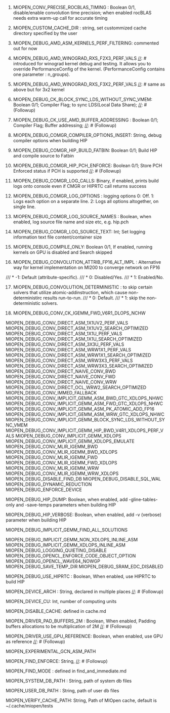 [//]: # (This file is a tempory place to update missing environment varibles in DebugAndLogging.md)
[//]: # (DebugAndLogging.md contains 88 env vars; Develop contains 157. Below is the difference)
1. MIOPEN_CONV_PRECISE_ROCBLAS_TIMING : Boolean 0/1, disable/enable convolution time precision; when enabled rocBLAS needs extra warm-up call for accurate timing 

2. MIOPEN_CUSTOM_CACHE_DIR : string, set custommized cache directory specified by the user

3. MIOPEN_DEBUG_AMD_ASM_KERNELS_PERF_FILTERING: commented out for now
4. MIOPEN_DEBUG_AMD_WINOGRAD_RXS_F2X3_PERF_VALS  [//]: # introduced for winograd kernel debug and testing. It allows you to override PerformanceConfig of the kernel. (PerformanceConfig contains one parameter : n_groups).

5. MIOPEN_DEBUG_AMD_WINOGRAD_RXS_F3X2_PERF_VALS  [//]: # same as above but for 3x2 kernel

6. MIOPEN_DEBUG_CK_BLOCK_SYNC_LDS_WITHOUT_SYNC_VMEM: Boolean 0/1; Compiler Flag; to sync LDS(Local Data Share); [//]: # (Followup)

7. MIOPEN_DEBUG_CK_USE_AMD_BUFFER_ADDRESSING : Boolean 0/1; Compiler Flag; Buffer addressing; [//]: # (Followup)

8. MIOPEN_DEBUG_COMGR_COMPILER_OPTIONS_INSERT: String, debug compiler options when building HIP

9. MIOPEN_DEBUG_COMGR_HIP_BUILD_FATBIN: Boolean 0/1; Build HIP and compile source to Fatbin

10. MIOPEN_DEBUG_COMGR_HIP_PCH_ENFORCE: Boolean 0/1; Store PCH Enforced status if PCH is supported [//]: # (Followup)

11. MIOPEN_DEBUG_COMGR_LOG_CALLS: Binary, if enabled, prints build logs onto console even if CMGR or HIPRTC call returns success

12. MIOPEN_DEBUG_COMGR_LOG_OPTIONS : logging options
0: Off.
1: Logs each option on a separate line.
2: Logs all options altogether, on single line.

13. MIOPEN_DEBUG_COMGR_LOG_SOURCE_NAMES : Boolean, when enabled, log source file name and size etc, e.g. hip.pch

14. MIOPEN_DEBUG_COMGR_LOG_SOURCE_TEXT: Int; Set logging information text file content/container size

15. MIOPEN_DEBUG_COMPILE_ONLY: Boolean 0/1, If enabled, running kernels on GPU is disabled and Search skipped

16. MIOPEN_DEBUG_CONVOLUTION_ATTRIB_FP16_ALT_IMPL : 
Alternative way for kernel implementation on MI200 to converge network on FP16

/// * -1: Default (attribute-specific).
 /// * 0: Disabled/Yes.
/// * 1: Enabled/No.


17. MIOPEN_DEBUG_CONVOLUTION_DETERMINISTIC : to skip certain solvers that utilize atomic-addinstruction, which cause non-deterministirc results run-to-run. 
 /// * 0: Default.
/// * 1: skip the non-deterministic solvers.

18. MIOPEN_DEBUG_CONV_CK_IGEMM_FWD_V6R1_DLOPS_NCHW


MIOPEN_DEBUG_CONV_DIRECT_ASM_1X1UV2_PERF_VALS
MIOPEN_DEBUG_CONV_DIRECT_ASM_1X1UV2_SEARCH_OPTIMIZED
MIOPEN_DEBUG_CONV_DIRECT_ASM_1X1U_PERF_VALS
MIOPEN_DEBUG_CONV_DIRECT_ASM_1X1U_SEARCH_OPTIMIZED
MIOPEN_DEBUG_CONV_DIRECT_ASM_3X3U_PERF_VALS
MIOPEN_DEBUG_CONV_DIRECT_ASM_WRW1X1_PERF_VALS
MIOPEN_DEBUG_CONV_DIRECT_ASM_WRW1X1_SEARCH_OPTIMIZED
MIOPEN_DEBUG_CONV_DIRECT_ASM_WRW3X3_PERF_VALS
MIOPEN_DEBUG_CONV_DIRECT_ASM_WRW3X3_SEARCH_OPTIMIZED
MIOPEN_DEBUG_CONV_DIRECT_NAIVE_CONV_BWD
MIOPEN_DEBUG_CONV_DIRECT_NAIVE_CONV_FWD
MIOPEN_DEBUG_CONV_DIRECT_NAIVE_CONV_WRW
MIOPEN_DEBUG_CONV_DIRECT_OCL_WRW2_SEARCH_OPTIMIZED
MIOPEN_DEBUG_CONV_IMMED_FALLBACK
MIOPEN_DEBUG_CONV_IMPLICIT_GEMM_ASM_BWD_GTC_XDLOPS_NHWC
MIOPEN_DEBUG_CONV_IMPLICIT_GEMM_ASM_FWD_GTC_XDLOPS_NHWC
MIOPEN_DEBUG_CONV_IMPLICIT_GEMM_ASM_PK_ATOMIC_ADD_FP16
MIOPEN_DEBUG_CONV_IMPLICIT_GEMM_ASM_WRW_GTC_XDLOPS_NHWC
MIOPEN_DEBUG_CONV_IMPLICIT_GEMM_BLOCK_SYNC_LDS_WITHOUT_SYNC_VMEM
MIOPEN_DEBUG_CONV_IMPLICIT_GEMM_HIP_BWD_V4R1_XDLOPS_PERF_VALS
MIOPEN_DEBUG_CONV_IMPLICIT_GEMM_XDLOPS
MIOPEN_DEBUG_CONV_IMPLICIT_GEMM_XDLOPS_EMULATE
MIOPEN_DEBUG_CONV_MLIR_IGEMM_BWD
MIOPEN_DEBUG_CONV_MLIR_IGEMM_BWD_XDLOPS
MIOPEN_DEBUG_CONV_MLIR_IGEMM_FWD
MIOPEN_DEBUG_CONV_MLIR_IGEMM_FWD_XDLOPS
MIOPEN_DEBUG_CONV_MLIR_IGEMM_WRW
MIOPEN_DEBUG_CONV_MLIR_IGEMM_WRW_XDLOPS
MIOPEN_DEBUG_DISABLE_FIND_DB
MIOPEN_DEBUG_DISABLE_SQL_WAL
MIOPEN_DEBUG_DYNAMIC_REDUCTION
MIOPEN_DEBUG_ENFORCE_DEVICE

MIOPEN_DEBUG_HIP_DUMP: Boolean, when enabled, add -gline-tables-only and -save-temps parameters when building HIP

MIOPEN_DEBUG_HIP_VERBOSE: Boolean, when enabled, add -v (verbose) parameter when building HIP

MIOPEN_DEBUG_IMPLICIT_GEMM_FIND_ALL_SOLUTIONS

MIOPEN_DEBUG_IMPLICIT_GEMM_NON_XDLOPS_INLINE_ASM
MIOPEN_DEBUG_IMPLICIT_GEMM_XDLOPS_INLINE_ASM
MIOPEN_DEBUG_LOGGING_QUIETING_DISABLE
MIOPEN_DEBUG_OPENCL_ENFORCE_CODE_OBJECT_OPTION
MIOPEN_DEBUG_OPENCL_WAVE64_NOWGP
MIOPEN_DEBUG_SAVE_TEMP_DIR
MIOPEN_DEBUG_SRAM_EDC_DISABLED

MIOPEN_DEBUG_USE_HIPRTC : Boolean, When enabled, use HIPRTC to build HIP 

MIOPEN_DEVICE_ARCH : String, declared in multiple places
[//]: # (Followup)

MIOPEN_DEVICE_CU: Int, number of computing units

MIOPEN_DISABLE_CACHE: defined in cache.md

MIOPEN_DRIVER_PAD_BUFFERS_2M : Boolean, When enabled, Padding buffers allocations to be multiplication of 2M
[//]: # (Followup)

MIOPEN_DRIVER_USE_GPU_REFERENCE: Boolean, when enabled, use GPU as reference
[//]: # (Followup)

MIOPEN_EXPERIMENTAL_GCN_ASM_PATH

MIOPEN_FIND_ENFORCE: String, 
[//]: # (Followup)

MIOPEN_FIND_MODE : defined in find_and_immediate.md

MIOPEN_SYSTEM_DB_PATH : String, path of system db files

MIOPEN_USER_DB_PATH : String, path of user db files

MIOPEN_VERIFY_CACHE_PATH: String, Path of MIOpen cache, default is ~/.cache/miopen/tests
